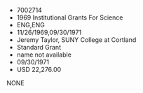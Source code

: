 * 7002714
* 1969 Institutional Grants For Science
* ENG,ENG
* 11/26/1969,09/30/1971
* Jeremy Taylor, SUNY College at Cortland
* Standard Grant
*   name not available
* 09/30/1971
* USD 22,276.00

NONE